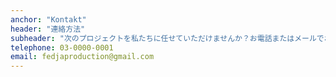 ```yaml
---
anchor: "Kontakt"
header: "連絡方法"
subheader: "次のプロジェクトを私たちに任せていただけませんか？お電話またはメールでお問い合わせください。"
telephone: 03-0000-0001
email: fedjaproduction@gmail.com 
---
```

